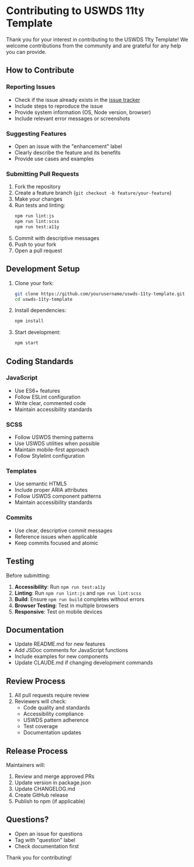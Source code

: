 # Contributing to USWDS 11ty Template

Thank you for your interest in contributing to the USWDS 11ty Template! We welcome contributions from the community and are grateful for any help you can provide.

## How to Contribute

### Reporting Issues

- Check if the issue already exists in the [issue tracker](https://github.com/yourusername/uswds-11ty-template/issues)
- Include steps to reproduce the issue
- Provide system information (OS, Node version, browser)
- Include relevant error messages or screenshots

### Suggesting Features

- Open an issue with the "enhancement" label
- Clearly describe the feature and its benefits
- Provide use cases and examples

### Submitting Pull Requests

1. Fork the repository
2. Create a feature branch (`git checkout -b feature/your-feature`)
3. Make your changes
4. Run tests and linting:
   ```bash
   npm run lint:js
   npm run lint:scss
   npm run test:a11y
   ```
5. Commit with descriptive messages
6. Push to your fork
7. Open a pull request

## Development Setup

1. Clone your fork:
   ```bash
   git clone https://github.com/yourusername/uswds-11ty-template.git
   cd uswds-11ty-template
   ```

2. Install dependencies:
   ```bash
   npm install
   ```

3. Start development:
   ```bash
   npm start
   ```

## Coding Standards

### JavaScript
- Use ES6+ features
- Follow ESLint configuration
- Write clear, commented code
- Maintain accessibility standards

### SCSS
- Follow USWDS theming patterns
- Use USWDS utilities when possible
- Maintain mobile-first approach
- Follow Stylelint configuration

### Templates
- Use semantic HTML5
- Include proper ARIA attributes
- Follow USWDS component patterns
- Maintain accessibility standards

### Commits
- Use clear, descriptive commit messages
- Reference issues when applicable
- Keep commits focused and atomic

## Testing

Before submitting:

1. **Accessibility**: Run `npm run test:a11y`
2. **Linting**: Run `npm run lint:js` and `npm run lint:scss`
3. **Build**: Ensure `npm run build` completes without errors
4. **Browser Testing**: Test in multiple browsers
5. **Responsive**: Test on mobile devices

## Documentation

- Update README.md for new features
- Add JSDoc comments for JavaScript functions
- Include examples for new components
- Update CLAUDE.md if changing development commands

## Review Process

1. All pull requests require review
2. Reviewers will check:
   - Code quality and standards
   - Accessibility compliance
   - USWDS pattern adherence
   - Test coverage
   - Documentation updates

## Release Process

Maintainers will:
1. Review and merge approved PRs
2. Update version in package.json
3. Update CHANGELOG.md
4. Create GitHub release
5. Publish to npm (if applicable)

## Questions?

- Open an issue for questions
- Tag with "question" label
- Check documentation first

Thank you for contributing!
